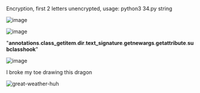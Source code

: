 Encryption, first 2 letters unencrypted, usage: python3 34.py string

![image](https://github.com/777388/Dealanam/assets/96343159/46525e5a-4014-49c7-b6d9-d9ba9515bc41)

![image](https://github.com/777388/Dealanam/assets/96343159/1281b09e-4101-40bf-a8b5-c04f2f4aaca7)

"__annotations__.__class_getitem__.__dir__.__text_signature__.__getnewargs__.__getattribute__.__subclasshook__"

![image](https://github.com/777388/Dealanam/assets/96343159/93564ee8-e3eb-4504-942b-7271876f1029)

I broke my toe drawing this dragon

![great-weather-huh](https://github.com/777388/Dealanam/assets/96343159/c5305ca1-3d07-4a4b-90aa-b630fccabd8a)
